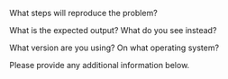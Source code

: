 What steps will reproduce the problem?

What is the expected output? What do you see instead?

What version are you using? On what operating system?

Please provide any additional information below.